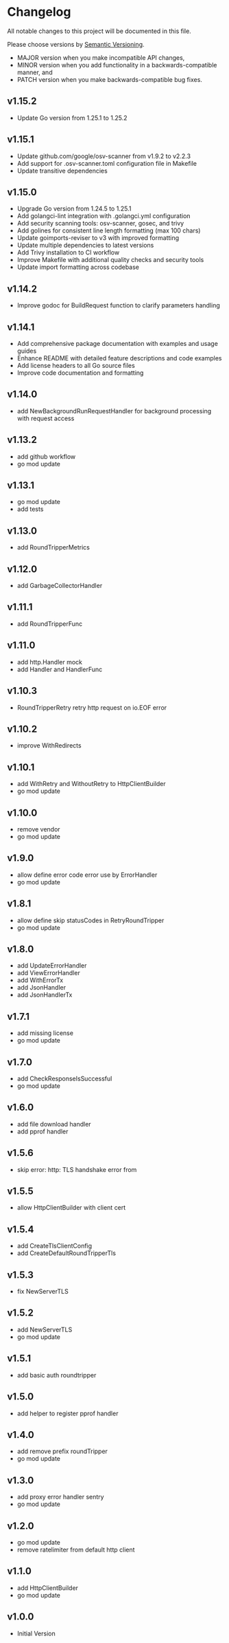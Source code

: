 # Changelog

All notable changes to this project will be documented in this file.

Please choose versions by [Semantic Versioning](http://semver.org/).

* MAJOR version when you make incompatible API changes,
* MINOR version when you add functionality in a backwards-compatible manner, and
* PATCH version when you make backwards-compatible bug fixes.

## v1.15.2
- Update Go version from 1.25.1 to 1.25.2

## v1.15.1
- Update github.com/google/osv-scanner from v1.9.2 to v2.2.3
- Add support for .osv-scanner.toml configuration file in Makefile
- Update transitive dependencies

## v1.15.0
- Upgrade Go version from 1.24.5 to 1.25.1
- Add golangci-lint integration with .golangci.yml configuration
- Add security scanning tools: osv-scanner, gosec, and trivy
- Add golines for consistent line length formatting (max 100 chars)
- Update goimports-reviser to v3 with improved formatting
- Update multiple dependencies to latest versions
- Add Trivy installation to CI workflow
- Improve Makefile with additional quality checks and security tools
- Update import formatting across codebase

## v1.14.2

- Improve godoc for BuildRequest function to clarify parameters handling

## v1.14.1

- Add comprehensive package documentation with examples and usage guides
- Enhance README with detailed feature descriptions and code examples
- Add license headers to all Go source files
- Improve code documentation and formatting

## v1.14.0

- add NewBackgroundRunRequestHandler for background processing with request access

## v1.13.2

- add github workflow
- go mod update

## v1.13.1

- go mod update
- add tests

## v1.13.0

- add RoundTripperMetrics

## v1.12.0

- add GarbageCollectorHandler

## v1.11.1

- add RoundTripperFunc

## v1.11.0

- add http.Handler mock
- add Handler and HandlerFunc

## v1.10.3

- RoundTripperRetry retry http request on io.EOF error

## v1.10.2

- improve WithRedirects

## v1.10.1

- add WithRetry and WithoutRetry to HttpClientBuilder
- go mod update

## v1.10.0

- remove vendor
- go mod update

## v1.9.0

- allow define error code error use by ErrorHandler
- go mod update

## v1.8.1

- allow define skip statusCodes in RetryRoundTripper
- go mod update

## v1.8.0

- add UpdateErrorHandler
- add ViewErrorHandler
- add WithErrorTx
- add JsonHandler
- add JsonHandlerTx

## v1.7.1

- add missing license
- go mod update

## v1.7.0

- add CheckResponseIsSuccessful
- go mod update

## v1.6.0

- add file download handler
- add pprof handler

## v1.5.6

- skip error: http: TLS handshake error from

## v1.5.5

- allow HttpClientBuilder with client cert

## v1.5.4

- add CreateTlsClientConfig
- add CreateDefaultRoundTripperTls

## v1.5.3

- fix NewServerTLS

## v1.5.2

- add NewServerTLS
- go mod update

## v1.5.1

- add basic auth roundtripper

## v1.5.0

- add helper to register pprof handler

## v1.4.0

- add remove prefix roundTripper
- go mod update

## v1.3.0

- add proxy error handler sentry
- go mod update

## v1.2.0

- go mod update
- remove ratelimiter from default http client

## v1.1.0

- add HttpClientBuilder
- go mod update

## v1.0.0

- Initial Version

